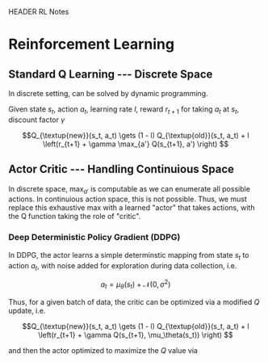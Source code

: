 HEADER RL Notes

# Reinforcement Learning

## Standard Q Learning --- Discrete Space

In discrete setting, can be solved by dynamic programming.

Given state $s_t$, action $a_t$, learning rate $l$, reward $r_{t+1}$ for taking $a_t$ at $s_t$, discount factor $\gamma$

$$Q_{\textup{new}}(s_t, a_t) \gets (1 - l) Q_{\textup{old}}(s_t, a_t) + l \left(r_{t+1} + \gamma \max_{a'} Q(s_{t+1}, a') \right) $$

## Actor Critic --- Handling Continuious Space

In discrete space, $\max_{a'}$ is computable as we can enumerate all possible actions. In continuious action space, this is not possible. Thus, we must replace this exhaustive max with a learned "actor" that takes actions, with the Q function taking the role of "critic".

### Deep Deterministic Policy Gradient (DDPG)

In DDPG, the actor learns a simple determinstic mapping from state $s_t$ to action $a_t$, with noise added for exploration during data collection, i.e.

$$a_t = \mu_\theta(s_t) +\mathcal{N}(0, \sigma^2)$$

Thus, for a given batch of data, the critic can be optimized via a modified $Q$ update, i.e.

$$Q_{\textup{new}}(s_t, a_t) \gets (1 - l) Q_{\textup{old}}(s_t, a_t) + l \left(r_{t+1} + \gamma Q(s_{t+1}, \mu_\theta(s_t)) \right) $$

and then the actor optimized to maximize the $Q$ value via




<!--This actor is often paramaterized as a Gaussian policy --- the network emits an $n$ dimensional mean $\mu$ and variance $\Sigma$ characterizing a distribution actions are then drawn from. While $\Sigma$ could be a full $n \times n$ matrix, it's often diagonal, i.e. each dimension is sampled independently, to form a _diagonal Gaussian policy_.-->